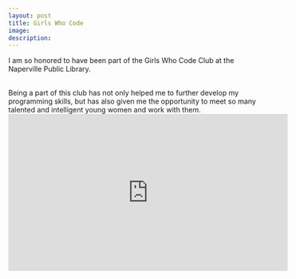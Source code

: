 ```yaml
---
layout: post
title: Girls Who Code
image: 
description:
---
```


I am so honored to have been part of the Girls Who Code Club at the Naperville Public Library.
<!-- split -->
<br>
Being a part of this club has not only helped me to further develop my programming skills, but has also given me the opportunity to meet so many talented and intelligent young women and work with them. 
<br>
 <div class="videoWrapper-16-9">
                <iframe width="560" height="315" src="https://www.youtube.com/embed/YyM1HJ1Gm7U?rel=0" frameborder="0" allowfullscreen></iframe>
            </div>